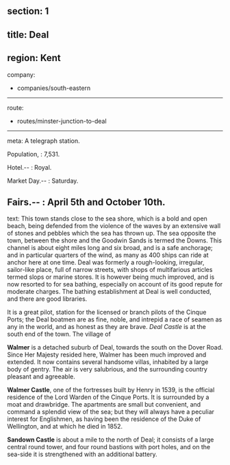 section: 1
----
title: Deal
----
region: Kent
----
company:
- companies/south-eastern
----
route:
- routes/minster-junction-to-deal
----
meta: A telegraph station.

Population,
: 7,531.

Hotel.--
: Royal.

Market Day.--
: Saturday.

Fairs.--
: April 5th and October 10th.
----
text: This town stands close to the sea shore, which is a bold and open beach, being defended from the violence of the waves by an extensive wall of stones and pebbles which the sea has thrown up. The sea opposite the town, between the shore and the Goodwin Sands is termed the Downs. This channel is about eight miles long and six broad, and is a safe anchorage; and in particular quarters of the wind, as many as 400 ships can ride at anchor here at one time. Deal was formerly a rough-looking, irregular, sailor-like place, full of narrow streets, with shops of multifarious articles termed slops or marine stores. It is however being much improved, and is now resorted to for sea bathing, especially on account of its good repute for moderate charges. The bathing establishment at Deal is well conducted, and there are good libraries.

It is a great pilot, station for the licensed or branch pilots of the Cinque Ports; the Deal boatmen are as fine, noble, and intrepid a race of seamen as any in the world, and as honest as they are brave. *Deal Castle* is at the south end of the town. The village of

**Walmer** is a detached suburb of Deal, towards the south on the Dover Road. Since Her Majesty resided here, Walmer has been much improved and extended. It now contains several handsome villas, inhabited by a large body of gentry. The air is very salubrious, and the surrounding country pleasant and agreeable.

**Walmer Castle**, one of the fortresses built by Henry in 1539, is the official residence of the Lord Warden of the Cinque Ports. It is surrounded by a moat and drawbridge. The apartments are small but convenient, and command a splendid view of the sea; but they will always have a peculiar interest for Englishmen, as having been the residence of the Duke of Wellington, and at which he died in 1852.

**Sandown Castle** is about a mile to the north of Deal; it consists of a large central round tower, and four round bastions with port holes, and on the sea-side it is strengthened with an additional battery.